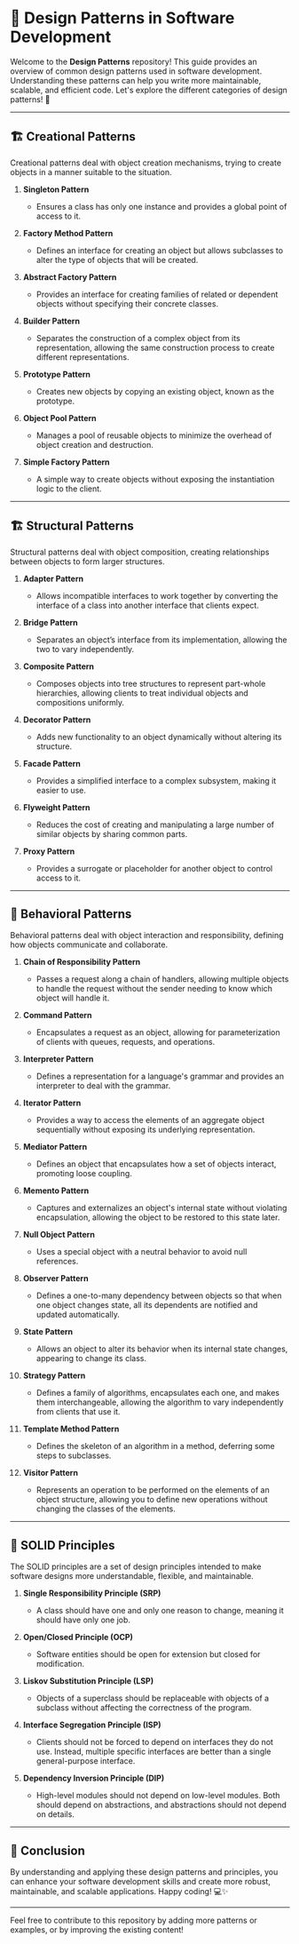 # 📐 Design Patterns in Software Development

Welcome to the **Design Patterns** repository! This guide provides an overview of common design patterns used in software development. Understanding these patterns can help you write more maintainable, scalable, and efficient code. Let's explore the different categories of design patterns! 🌟

---

## 🏗️ Creational Patterns

Creational patterns deal with object creation mechanisms, trying to create objects in a manner suitable to the situation.

1. **Singleton Pattern**
   - Ensures a class has only one instance and provides a global point of access to it.

2. **Factory Method Pattern**
   - Defines an interface for creating an object but allows subclasses to alter the type of objects that will be created.

3. **Abstract Factory Pattern**
   - Provides an interface for creating families of related or dependent objects without specifying their concrete classes.

4. **Builder Pattern**
   - Separates the construction of a complex object from its representation, allowing the same construction process to create different representations.

5. **Prototype Pattern**
   - Creates new objects by copying an existing object, known as the prototype.

6. **Object Pool Pattern**
   - Manages a pool of reusable objects to minimize the overhead of object creation and destruction.

7. **Simple Factory Pattern**
   - A simple way to create objects without exposing the instantiation logic to the client.

---

## 🏗️ Structural Patterns

Structural patterns deal with object composition, creating relationships between objects to form larger structures.

1. **Adapter Pattern**
   - Allows incompatible interfaces to work together by converting the interface of a class into another interface that clients expect.

2. **Bridge Pattern**
   - Separates an object’s interface from its implementation, allowing the two to vary independently.

3. **Composite Pattern**
   - Composes objects into tree structures to represent part-whole hierarchies, allowing clients to treat individual objects and compositions uniformly.

4. **Decorator Pattern**
   - Adds new functionality to an object dynamically without altering its structure.

5. **Facade Pattern**
   - Provides a simplified interface to a complex subsystem, making it easier to use.

6. **Flyweight Pattern**
   - Reduces the cost of creating and manipulating a large number of similar objects by sharing common parts.

7. **Proxy Pattern**
   - Provides a surrogate or placeholder for another object to control access to it.

---

## 🧠 Behavioral Patterns

Behavioral patterns deal with object interaction and responsibility, defining how objects communicate and collaborate.

1. **Chain of Responsibility Pattern**
   - Passes a request along a chain of handlers, allowing multiple objects to handle the request without the sender needing to know which object will handle it.

2. **Command Pattern**
   - Encapsulates a request as an object, allowing for parameterization of clients with queues, requests, and operations.

3. **Interpreter Pattern**
   - Defines a representation for a language's grammar and provides an interpreter to deal with the grammar.

4. **Iterator Pattern**
   - Provides a way to access the elements of an aggregate object sequentially without exposing its underlying representation.

5. **Mediator Pattern**
   - Defines an object that encapsulates how a set of objects interact, promoting loose coupling.

6. **Memento Pattern**
   - Captures and externalizes an object's internal state without violating encapsulation, allowing the object to be restored to this state later.

7. **Null Object Pattern**
   - Uses a special object with a neutral behavior to avoid null references.

8. **Observer Pattern**
   - Defines a one-to-many dependency between objects so that when one object changes state, all its dependents are notified and updated automatically.

9. **State Pattern**
   - Allows an object to alter its behavior when its internal state changes, appearing to change its class.

10. **Strategy Pattern**
    - Defines a family of algorithms, encapsulates each one, and makes them interchangeable, allowing the algorithm to vary independently from clients that use it.

11. **Template Method Pattern**
    - Defines the skeleton of an algorithm in a method, deferring some steps to subclasses.

12. **Visitor Pattern**
    - Represents an operation to be performed on the elements of an object structure, allowing you to define new operations without changing the classes of the elements.

---

## 📏 SOLID Principles

The SOLID principles are a set of design principles intended to make software designs more understandable, flexible, and maintainable.

1. **Single Responsibility Principle (SRP)**
   - A class should have one and only one reason to change, meaning it should have only one job.

2. **Open/Closed Principle (OCP)**
   - Software entities should be open for extension but closed for modification.

3. **Liskov Substitution Principle (LSP)**
   - Objects of a superclass should be replaceable with objects of a subclass without affecting the correctness of the program.

4. **Interface Segregation Principle (ISP)**
   - Clients should not be forced to depend on interfaces they do not use. Instead, multiple specific interfaces are better than a single general-purpose interface.

5. **Dependency Inversion Principle (DIP)**
   - High-level modules should not depend on low-level modules. Both should depend on abstractions, and abstractions should not depend on details.

---

## 🎉 Conclusion

By understanding and applying these design patterns and principles, you can enhance your software development skills and create more robust, maintainable, and scalable applications. Happy coding! 💻✨

---

Feel free to contribute to this repository by adding more patterns or examples, or by improving the existing content!
